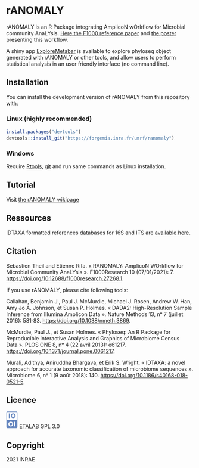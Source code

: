 
<!-- README.md is generated from README.Rmd. Please edit that file -->

# rANOMALY

<!-- badges: start -->

<!-- [![Lifecycle: experimental](https://img.shields.io/badge/lifecycle-experimental-orange.svg)](https://www.tidyverse.org/lifecycle/#experimental) -->

<!-- badges: end -->

rANOMALY is an R Package integrating AmplicoN wOrkflow for Microbial community AnaLYsis. [Here the
F1000 reference paper](https://f1000research.com/articles/10-7) and [the
poster](https://hal.archives-ouvertes.fr/hal-02340484/) presenting this workflow.

A shiny app [ExploreMetabar](https://shiny.migale.inrae.fr/app/exploremetabar) is available to explore phyloseq object generated with rANOMALY or other tools, and allow users to perform statistical analysis in an user friendly interface (no command line).

## Installation

You can install the development version of rANOMALY from this repository
with:

### Linux (highly recommended)

``` r
install.packages("devtools")
devtools::install_git("https://forgemia.inra.fr/umrf/ranomaly")
```

### Windows

Require [Rtools](https://cran.r-project.org/bin/windows/Rtools/),
[git](https://git-scm.com/download/win) and run same commands as Linux
installation.

## Tutorial

Visit [the rANOMALY
wikipage](https://forgemia.inra.fr/umrf/ranomaly/-/wikis/home)

## Ressources

IDTAXA formatted references databases for 16S and ITS are [available
here](https://nextcloud.inrae.fr/s/YHi3fmDdEJt5cqR).

## Citation

Sebastien Theil and Etienne Rifa. « RANOMALY: AmplicoN WOrkflow for Microbial Community AnaLYsis ». F1000Research 10 (07/01/2021): 7. https://doi.org/10.12688/f1000research.27268.1.

If you use rANOMALY, please cite following tools:

Callahan, Benjamin J., Paul J. McMurdie, Michael J. Rosen, Andrew W. Han, Amy Jo A. Johnson, et Susan P. Holmes. « DADA2: High-Resolution Sample Inference from Illumina Amplicon Data ». Nature Methods 13, nᵒ 7 (juillet 2016): 581‑83. https://doi.org/10.1038/nmeth.3869.

McMurdie, Paul J., et Susan Holmes. « Phyloseq: An R Package for Reproducible Interactive Analysis and Graphics of Microbiome Census Data ». PLOS ONE 8, nᵒ 4 (22 avril 2013): e61217. https://doi.org/10.1371/journal.pone.0061217.

Murali, Adithya, Aniruddha Bhargava, et Erik S. Wright. « IDTAXA: a novel approach for accurate taxonomic classification of microbiome sequences ». Microbiome 6, nᵒ 1 (9 août 2018): 140. https://doi.org/10.1186/s40168-018-0521-5.

## Licence

 ![etalab](inst/misc/etalab5.png "etalab") [ETALAB](https://www.etalab.gouv.fr/wp-content/uploads/2018/11/open-licence.pdf)
GPL 3.0

## Copyright
2021 INRAE
